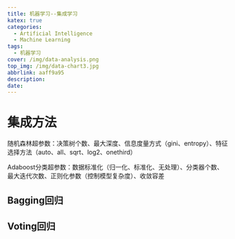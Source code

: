 ```yaml
---
title: 机器学习--集成学习
katex: true
categories:
  - Artificial Intelligence
  - Machine Learning
tags:
  - 机器学习
cover: /img/data-analysis.png
top_img: /img/data-chart3.jpg
abbrlink: aaff9a95
description:
date:
---
```




# 集成方法

随机森林超参数：决策树个数、最大深度、信息度量方式（gini、entropy）、特征选择方法（auto、all、sqrt、log2、onethird）

Adaboost分类超参数：数据标准化（归一化、标准化、无处理）、分类器个数、最大迭代次数、正则化参数（控制模型复杂度）、收敛容差

## Bagging回归

## Voting回归